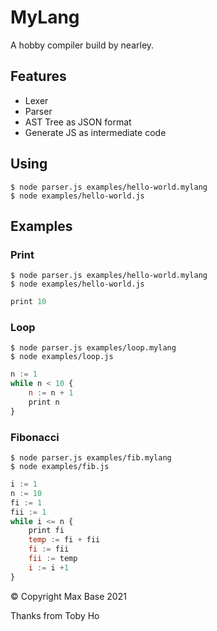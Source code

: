 # MyLang

A hobby compiler build by nearley.

## Features

- Lexer
- Parser
- AST Tree as JSON format
- Generate JS as intermediate code

## Using

```
$ node parser.js examples/hello-world.mylang
$ node examples/hello-world.js
```

## Examples

### Print

```
$ node parser.js examples/hello-world.mylang 
$ node examples/hello-world.js 
```

```js
print 10
```

### Loop

```
$ node parser.js examples/loop.mylang
$ node examples/loop.js
```

```js
n := 1
while n < 10 {
	n := n + 1
	print n
}
```

### Fibonacci

```
$ node parser.js examples/fib.mylang
$ node examples/fib.js
```

```js
i := 1
n := 10
fi := 1
fii := 1
while i <= n {
	print fi
	temp := fi + fii
	fi := fii
	fii := temp
	i := i +1
}
```

© Copyright Max Base 2021

Thanks from Toby Ho
